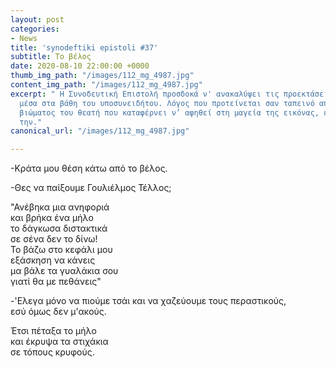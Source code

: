 ```yaml
---
layout: post
categories:
- News
title: 'synodeftiki epistoli #37'
subtitle: Το βέλος
date: 2020-08-10 22:00:00 +0000
thumb_img_path: "/images/112_mg_4987.jpg"
content_img_path: "/images/112_mg_4987.jpg"
excerpt: " Η Συνοδευτική Επιστολή προσδοκά ν' ανακαλύψει τις προεκτάσεις της εικόνας
  μέσα στα βάθη του υποσυνειδήτου. Λόγος που προτείνεται σαν ταπεινό απαύγασμα του
  βιώματος του θεατή που καταφέρνει ν’ αφηθεί στη μαγεία της εικόνας, επαναδημιουργώντας
  την."
canonical_url: "/images/112_mg_4987.jpg"

---
```

\-Κράτα μου θέση κάτω από το βέλος.

\-Θες να παίξουμε Γουλιέλμος Τέλλος;

  
"Ανέβηκα μια ανηφοριά  
και βρήκα ένα μήλο  
το δάγκωσα διστακτικά  
σε σένα δεν το δίνω!  
Το βάζω στο κεφάλι μου  
εξάσκηση να κάνεις  
μα βάλε τα γυαλάκια σου  
γιατί θα με πεθάνεις"

\-'Ελεγα μόνο να πιούμε τσάι και να χαζεύουμε τους περαστικούς,  
εσύ όμως δεν μ'ακούς.

Έτσι πέταξα το μήλο  
και έκρυψα τα στιχάκια  
σε τόπους κρυφούς.